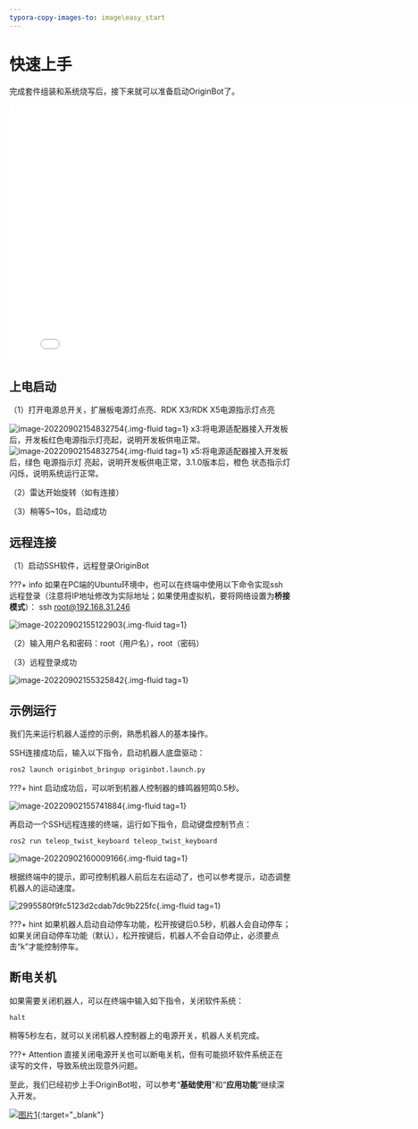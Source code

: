 ```yaml
---
typora-copy-images-to: image\easy_start
---
```


# **快速上手**

完成套件组装和系统烧写后，接下来就可以准备启动OriginBot了。

<iframe
  src="//player.bilibili.com/player.html?aid=516658213&bvid=BV1eg411a7A9&cid=866084308&page=8&autoplay=0"
  scrolling="no"
  border="0"
  width="800px"
  height="460px"
  frameborder="no"
  framespacing="0"
  allowfullscreen="true"
>
</iframe>



## **上电启动**

（1）打开电源总开关，扩展板电源灯点亮、RDK X3/RDK X5电源指示灯点亮

![image-20220902154832754](../../assets/img/easy_start/image-20220902154832754.jpg){.img-fluid tag=1}
x3:将电源适配器接入开发板后，开发板红色电源指示灯亮起，说明开发板供电正常。
![image-20220902154832754](../../assets/img/easy_start/x5led.png){.img-fluid tag=1}
x5:将电源适配器接入开发板后，绿色 电源指示灯 亮起，说明开发板供电正常，3.1.0版本后，橙色 状态指示灯 闪烁，说明系统运行正常。

（2）雷达开始旋转（如有连接）

（3）稍等5~10s，启动成功

## **远程连接**

（1）启动SSH软件，远程登录OriginBot

???+ info
    如果在PC端的Ubuntu环境中，也可以在终端中使用以下命令实现ssh远程登录（注意将IP地址修改为实际地址；如果使用虚拟机，要将网络设置为**桥接模式**）：
    ssh root@192.168.31.246

  

![image-20220902155122903](../../assets/img/easy_start/image-20220902155122903.png){.img-fluid tag=1}



（2）输入用户名和密码：root（用户名），root（密码）

（3）远程登录成功

![image-20220902155325842](../../assets/img/easy_start/image-20220902155325842.png){.img-fluid tag=1}



## **示例运行**

我们先来运行机器人遥控的示例，熟悉机器人的基本操作。



SSH连接成功后，输入以下指令，启动机器人底盘驱动：

```bash
ros2 launch originbot_bringup originbot.launch.py
```

???+ hint
    启动成功后，可以听到机器人控制器的蜂鸣器短鸣0.5秒。

![image-20220902155741884](../../assets/img/easy_start/image-20220902155741884.png){.img-fluid tag=1}



再启动一个SSH远程连接的终端，运行如下指令，启动键盘控制节点：

```bash
ros2 run teleop_twist_keyboard teleop_twist_keyboard
```

![image-20220902160009166](../../assets/img/easy_start/image-20220902160009166.png){.img-fluid tag=1}



根据终端中的提示，即可控制机器人前后左右运动了，也可以参考提示，动态调整机器人的运动速度。

![2995580f9fc5123d2cdab7dc9b225fc](../../assets/img/easy_start/2995580f9fc5123d2cdab7dc9b225fc.jpg){.img-fluid tag=1}

???+ hint
    如果机器人启动自动停车功能，松开按键后0.5秒，机器人会自动停车；如果关闭自动停车功能（默认），松开按键后，机器人不会自动停止，必须要点击“k”才能控制停车。



## **断电关机**

如果需要关闭机器人，可以在终端中输入如下指令，关闭软件系统：

```bash
halt
```



稍等5秒左右，就可以关闭机器人控制器上的电源开关，机器人关机完成。



???+ Attention
    直接关闭电源开关也可以断电关机，但有可能损坏软件系统正在读写的文件，导致系统出现意外问题。



至此，我们已经初步上手OriginBot啦，可以参考“**基础使用**”和“**应用功能**”继续深入开发。



[![图片1](../../assets/img/footer.png)](https://www.guyuehome.com/){:target="_blank"}

